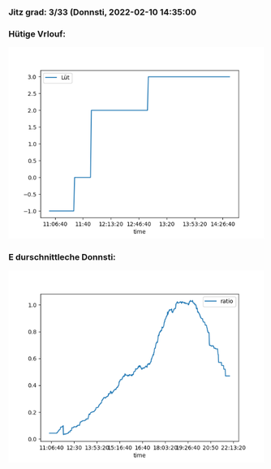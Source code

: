 ### Jitz grad: 3/33 (Donnsti, 2022-02-10 14:35:00

### Hütige Vrlouf:
![Graph](Today.png)

### E durschnittleche Donnsti:
![Graph](Donnsti.png)